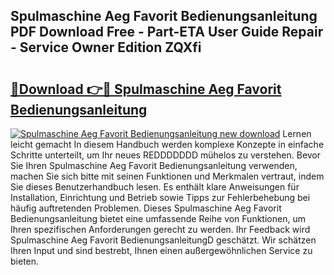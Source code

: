 ## Spulmaschine Aeg Favorit Bedienungsanleitung PDF Download Free - Part-ETA User Guide Repair - Service Owner Edition ZQXfi

# <h2><a href="http://df35ruh.blite.top/?on=Spulmaschine+Aeg+Favorit+Bedienungsanleitung">🔗Download 👉🔴 Spulmaschine Aeg Favorit Bedienungsanleitung</a></h2>

[![Spulmaschine Aeg Favorit Bedienungsanleitung new download](https://i.imgur.com/lujVjoI.png)](http://df35ruh.blite.top/?on=Spulmaschine+Aeg+Favorit+Bedienungsanleitung)
Lernen leicht gemacht In diesem Handbuch werden komplexe Konzepte in einfache Schritte unterteilt, um Ihr neues REDDDDDDD mühelos zu verstehen. Bevor Sie Ihren Spulmaschine Aeg Favorit Bedienungsanleitung verwenden, machen Sie sich bitte mit seinen Funktionen und Merkmalen vertraut, indem Sie dieses Benutzerhandbuch lesen. Es enthält klare Anweisungen für Installation, Einrichtung und Betrieb sowie Tipps zur Fehlerbehebung bei häufig auftretenden Problemen. Dieses Spulmaschine Aeg Favorit Bedienungsanleitung bietet eine umfassende Reihe von Funktionen, um Ihren spezifischen Anforderungen gerecht zu werden. Ihr Feedback wird Spulmaschine Aeg Favorit BedienungsanleitungD geschätzt. Wir schätzen Ihren Input und sind bestrebt, Ihnen einen außergewöhnlichen Service zu bieten.
